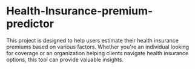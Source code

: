 # Health-Insurance-premium-predictor
This project is designed to help users estimate their health insurance premiums based on various factors. Whether you're an individual looking for coverage or an organization helping clients navigate health insurance options, this tool can provide valuable insights.
